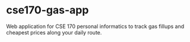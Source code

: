 # cse170-gas-app
Web application for CSE 170 personal informatics to track gas fillups and cheapest prices along your daily route. 

